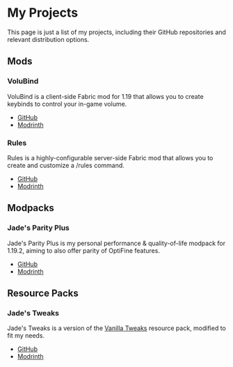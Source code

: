 # My Projects

This page is just a list of my projects, including their GitHub repositories and relevant distribution options.

## Mods

### VoluBind

VoluBind is a client-side Fabric mod for 1.19 that allows you to create keybinds to control your in-game volume.

* [GitHub](https://github.com/Lilydev-by-jade/VoluBind)
* [Modrinth](https://modrinth.com/mod/volubind)

### Rules

Rules is a highly-configurable server-side Fabric mod that allows you to create and customize a /rules command.

* [GitHub](https://github.com/Lilydev-by-jade/Rules)
* [Modrinth](https://modrinth.com/mod/rules)

## Modpacks

### Jade's Parity Plus

Jade's Parity Plus is my personal performance & quality-of-life modpack for 1.19.2, aiming to also offer parity of OptiFine features.

* [GitHub](https://github.com/jadelily18/jades-parity-plus)
* [Modrinth](https://modrinth.com/modpack/jpp)

## Resource Packs

### Jade's Tweaks

Jade's Tweaks is a version of the [Vanilla Tweaks](https://vanillatweaks.net/) resource pack, modified to fit my needs.

* [GitHub](https://github.com/jadelily18/jades-tweaks)
* [Modrinth](https://modrinth.com/resourcepack/jades-tweaks)
